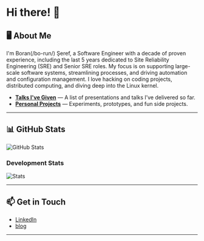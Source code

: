 # Hi there! 👋

## 🖥️ About Me
I'm Boran(/bo-run/) Şeref, a Software Engineer with a decade of proven experience, including the last 5 years dedicated to Site Reliability Engineering (SRE) and Senior SRE roles. My focus is on supporting large-scale software systems, streamlining processes, and driving automation and configuration management. I love hacking on coding projects, distributed computing, and diving deep into the Linux kernel.

- [**Talks I've Given**](https://github.com/boranx/talks) — A list of presentations and talks I’ve delivered so far.
- [**Personal Projects**](https://github.com/boranx/projects) — Experiments, prototypes, and fun side projects.

---

## 📊 GitHub Stats

![GitHub Stats](https://github-readme-stats.vercel.app/api?username=boranx&show_icons=true&theme=radical)

### Development Stats
![Stats](https://github-readme-stats.vercel.app/api/wakatime?username=boranx&cache_seconds=60)

---

## 📫 Get in Touch

- [LinkedIn](https://www.linkedin.com/in/boranseref)
- [blog](http://boranseref.com)

---
